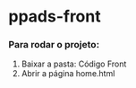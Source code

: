 # ppads-front

### Para rodar o projeto:
1. Baixar a pasta: Código Front
2. Abrir a página home.html
